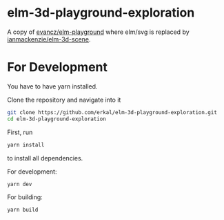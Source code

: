 # elm-3d-playground-exploration

A copy of [evancz/elm-playground](https://package.elm-lang.org/packages/evancz/elm-playground/latest/) where elm/svg is replaced by [ianmackenzie/elm-3d-scene](https://package.elm-lang.org/packages/ianmackenzie/elm-3d-scene/latest/).

# For Development 
You have to have yarn installed.

Clone the repository and navigate into it
```bash
git clone https://github.com/erkal/elm-3d-playground-exploration.git
cd elm-3d-playground-exploration
```

First, run
```bash
yarn install
```
to install all dependencies.


For development:
```bash
yarn dev
```

For building:
```bash
yarn build
```


